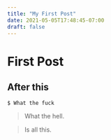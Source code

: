 ```yaml
---
title: "My First Post"
date: 2021-05-05T17:48:45-07:00
draft: false
---
```


# First Post

## After this

```
$ What the fuck
```


> What the hell.

> Is all this.
